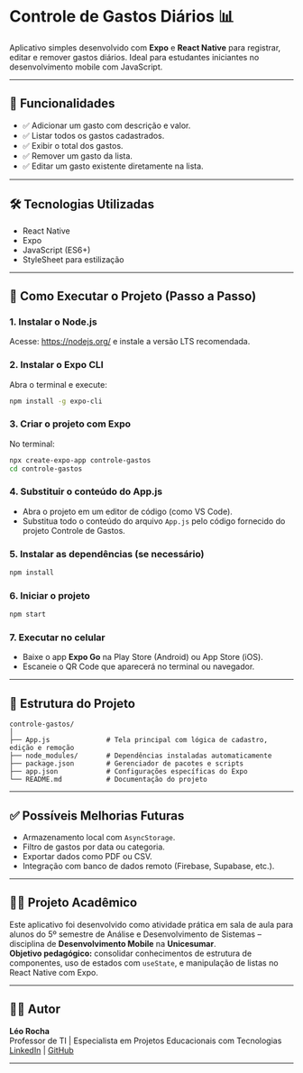 
# Controle de Gastos Diários 📊

Aplicativo simples desenvolvido com **Expo** e **React Native** para registrar, editar e remover gastos diários. Ideal para estudantes iniciantes no desenvolvimento mobile com JavaScript.

---

## 📱 Funcionalidades

- ✅ Adicionar um gasto com descrição e valor.
- ✅ Listar todos os gastos cadastrados.
- ✅ Exibir o total dos gastos.
- ✅ Remover um gasto da lista.
- ✅ Editar um gasto existente diretamente na lista.

---

## 🛠️ Tecnologias Utilizadas

- React Native
- Expo
- JavaScript (ES6+)
- StyleSheet para estilização

---

## 🚀 Como Executar o Projeto (Passo a Passo)

### 1. Instalar o Node.js
Acesse: https://nodejs.org/ e instale a versão LTS recomendada.

### 2. Instalar o Expo CLI
Abra o terminal e execute:
```bash
npm install -g expo-cli
```

### 3. Criar o projeto com Expo
No terminal:
```bash
npx create-expo-app controle-gastos
cd controle-gastos
```

### 4. Substituir o conteúdo do App.js
- Abra o projeto em um editor de código (como VS Code).
- Substitua todo o conteúdo do arquivo `App.js` pelo código fornecido do projeto Controle de Gastos.

### 5. Instalar as dependências (se necessário)
```bash
npm install
```

### 6. Iniciar o projeto
```bash
npm start
```

### 7. Executar no celular
- Baixe o app **Expo Go** na Play Store (Android) ou App Store (iOS).
- Escaneie o QR Code que aparecerá no terminal ou navegador.

---

## 📁 Estrutura do Projeto

```
controle-gastos/
│
├── App.js              # Tela principal com lógica de cadastro, edição e remoção
├── node_modules/       # Dependências instaladas automaticamente
├── package.json        # Gerenciador de pacotes e scripts
├── app.json            # Configurações específicas do Expo
└── README.md           # Documentação do projeto
```

---

## ✅ Possíveis Melhorias Futuras

- Armazenamento local com `AsyncStorage`.
- Filtro de gastos por data ou categoria.
- Exportar dados como PDF ou CSV.
- Integração com banco de dados remoto (Firebase, Supabase, etc.).

---

## 👨‍🏫 Projeto Acadêmico

Este aplicativo foi desenvolvido como atividade prática em sala de aula para alunos do 5º semestre de Análise e Desenvolvimento de Sistemas – disciplina de **Desenvolvimento Mobile** na **Unicesumar**.  
**Objetivo pedagógico:** consolidar conhecimentos de estrutura de componentes, uso de estados com `useState`, e manipulação de listas no React Native com Expo.

---

## 👨‍💻 Autor

**Léo Rocha**  
Professor de TI | Especialista em Projetos Educacionais com Tecnologias  
[LinkedIn](https://linkedin.com/in/seuusuario) | [GitHub](https://github.com/seuusuario)

---
